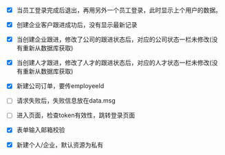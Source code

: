 - [x] 当员工登录完成后退出，再用另外一个员工登录，此时显示上个用户的数据。

- [x] 创建企业客户跟进成功后，没有显示最新记录
  
- [x] 当创建企业跟进，修改了公司的跟进状态后，对应的公司状态一栏未修改(没有重新从数据库获取)

- [x] 当创建人才跟进，修改了人才的跟进状态后，对应的人才状态一栏未修改(没有重新从数据库获取)

- [x] 新建公司订单，要传employeeId 

- [ ] 请求失败后，失败信息放在data.msg

- [ ] 进入页面，检查token有效性，跳转登录页面

- [x] 表单输入邮箱校验

- [x] 新建个人/企业，默认资源为私有